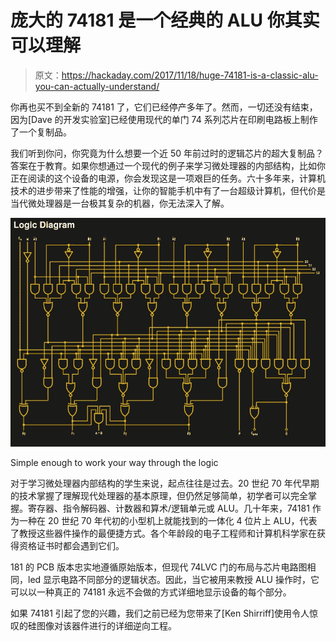 # 庞大的 74181 是一个经典的 ALU 你其实可以理解

> 原文：<https://hackaday.com/2017/11/18/huge-74181-is-a-classic-alu-you-can-actually-understand/>

你再也买不到全新的 74181 了，它们已经停产多年了。然而，一切还没有结束，因为[Dave 的开发实验室]已经使用现代的单门 74 系列芯片在印刷电路板上制作了一个复制品。

我们听到你问，你究竟为什么想要一个近 50 年前过时的逻辑芯片的超大复制品？答案在于教育。如果你想通过一个现代的例子来学习微处理器的内部结构，比如你正在阅读的这个设备的电源，你会发现这是一项艰巨的任务。六十多年来，计算机技术的进步带来了性能的增强，让你的智能手机中有了一台超级计算机，但代价是当代微处理器是一台极其复杂的机器，你无法深入了解。

[![](img/2489007c5a087bbd84f7ceca83b318c8.png)](https://hackaday.com/wp-content/uploads/2017/11/74181-logic-diagram-themed.jpg)

Simple enough to work your way through the logic

对于学习微处理器内部结构的学生来说，起点往往是过去。20 世纪 70 年代早期的技术掌握了理解现代处理器的基本原理，但仍然足够简单，初学者可以完全掌握。寄存器、指令解码器、计数器和算术/逻辑单元或 ALU。几十年来，74181 作为一种在 20 世纪 70 年代初的小型机上就能找到的一体化 4 位片上 ALU，代表了教授这些器件操作的最便捷方式。各个年龄段的电子工程师和计算机科学家在获得资格证书时都会遇到它们。

181 的 PCB 版本忠实地遵循原始版本，但现代 74LVC 门的布局与芯片电路图相同，led 显示电路不同部分的逻辑状态。因此，当它被用来教授 ALU 操作时，它可以以一种真正的 74181 永远不会做的方式详细地显示设备的每个部分。

如果 74181 引起了您的兴趣，我们之前已经为您带来了[Ken Shirriff]使用令人惊叹的硅图像对该器件进行的详细逆向工程。